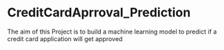 # CreditCardAprroval_Prediction

The aim of this Project is to build a machine learning model to predict if a credit card application will get approved
